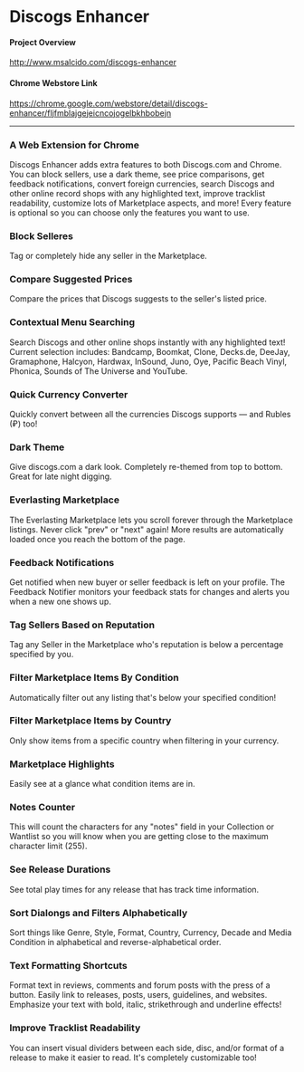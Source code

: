 # Discogs Enhancer

#### Project Overview
<http://www.msalcido.com/discogs-enhancer>

#### Chrome Webstore Link
<https://chrome.google.com/webstore/detail/discogs-enhancer/fljfmblajgejeicncojogelbkhbobejn>


***


### A Web Extension for Chrome

Discogs Enhancer adds extra features to both Discogs.com and Chrome. You can block sellers, use a dark theme, see price comparisons, get feedback notifications, convert foreign currencies, search Discogs and other online record shops with any highlighted text, improve tracklist readability, customize lots of Marketplace aspects, and more! Every feature is optional so you can choose only the features you want to use.

### Block Selleres

Tag or completely hide any seller in the Marketplace.

### Compare Suggested Prices

Compare the prices that Discogs suggests to the seller's listed price.

### Contextual Menu Searching

Search Discogs and other online shops instantly with any highlighted text! Current selection includes: Bandcamp, Boomkat, Clone, Decks.de, DeeJay, Gramaphone, Halcyon, Hardwax, InSound, Juno, Oye, Pacific Beach Vinyl, Phonica, Sounds of The Universe and YouTube.

### Quick Currency Converter

Quickly convert between all the currencies Discogs supports — and Rubles (₽) too!


### Dark Theme

Give discogs.com a dark look. Completely re-themed from top to bottom. Great for late night digging.

### Everlasting Marketplace

The Everlasting Marketplace lets you scroll forever through the Marketplace listings. Never click "prev" or "next" again! More results are automatically loaded once you reach the bottom of the page.

### Feedback Notifications

Get notified when new buyer or seller feedback is left on your profile. The Feedback Notifier monitors your feedback stats for changes and alerts you when a new one shows up.

### Tag Sellers Based on Reputation

Tag any Seller in the Marketplace who's reputation is below a percentage specified by you.


### Filter Marketplace Items By Condition

Automatically filter out any listing that's below your specified condition!

### Filter Marketplace Items by Country

Only show items from a specific country when filtering in your currency.

### Marketplace Highlights

Easily see at a glance what condition items are in.

### Notes Counter

This will count the characters for any "notes" field in your Collection or Wantlist so you will know when you are getting close to the maximum character limit (255).

### See Release Durations

See total play times for any release that has track time information.

### Sort Dialongs and Filters Alphabetically

Sort things like Genre, Style, Format, Country, Currency, Decade and Media Condition in alphabetical and reverse-alphabetical order.

### Text Formatting Shortcuts

Format text in reviews, comments and forum posts with the press of a button. Easily link to releases, posts, users, guidelines, and websites. Emphasize your text with bold, italic, strikethrough and underline effects!

### Improve Tracklist Readability

You can insert visual dividers between each side, disc, and/or format of a release to make it easier to read. It's completely customizable too!
